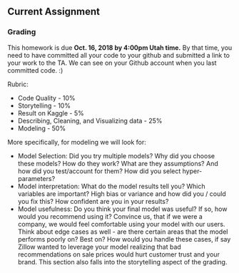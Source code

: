 ## Current Assignment

### Grading[](http://localhost:8888/lab#Grading)

This homework is due **Oct. 16, 2018 by 4:00pm Utah time.** By that time, you need to have committed all your code to your github and submitted a link to your work to the TA. We can see on your Github account when you last committed code. :)

Rubric:

-   Code Quality - 10%
-   Storytelling - 10%
-   Result on Kaggle - 5%
-   Describing, Cleaning, and Visualizing data - 25%
-   Modeling - 50%

More specifically, for modeling we will look for:

-   Model Selection: Did you try multiple models? Why did you choose these models? How do they work? What are they assumptions? And how did you test/account for them? How did you select hyper-parameters?
-   Model interpretation: What do the model results tell you? Which variables are important? High bias or variance and how did you / could you fix this? How confident are you in your results?
-   Model usefulness: Do you think your final model was useful? If so, how would you recommend using it? Convince us, that if we were a company, we would feel comfortable using your model with our users. Think about edge cases as well - are there certain areas that the model performs poorly on? Best on? How would you handle these cases, if say Zillow wanted to leverage your model realizing that bad recommendations on sale prices would hurt customer trust and your brand. This section also falls into the storytelling aspect of the grading.
